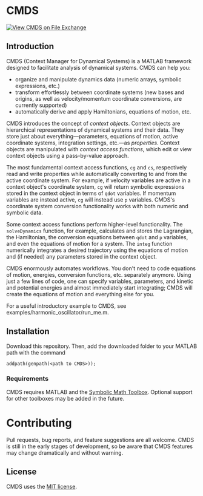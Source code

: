 # CMDS

[![View CMDS on File Exchange](https://www.mathworks.com/matlabcentral/images/matlab-file-exchange.svg)](https://www.mathworks.com/matlabcentral/fileexchange/78182-cmds)

## Introduction

CMDS (Context Manager for Dynamical Systems) is a MATLAB framework designed to facilitate analysis of dynamical systems. CMDS can help you:

* organize and manipulate dynamics data (numeric arrays, symbolic expressions, etc.)
* transform effortlessly between coordinate systems (new bases and origins, as well as velocity/momentum coordinate conversions, are currently supported)
* automatically derive and apply Hamiltonians, equations of motion, etc.

CMDS introduces the concept of _context objects_. Context objects are hierarchical representations of dynamical systems and their data. 
They store just about everything&mdash;parameters, equations of motion, active coordinate systems, integration settings, etc.&mdash;as _properties_.
Context objects are manipulated with _context access functions_, which edit or view context objects using a pass-by-value approach.

The most fundamental context access functions, `cg` and `cs`, respectively read and write properties while automatically converting to and from 
the active coordinate system. For example, if velocity variables are active in a context object's coordinate system, `cg` will 
return symbolic expressions stored in the context object in terms of `qdot` variables. If momentum variables are instead active, `cg` will instead use `p` variables. 
CMDS's coordinate system conversion functionality works with both numeric and symbolic data.

Some context access functions perform higher-level functionality. The `solveDynamics` function, for example, calculates and stores the Lagrangian, the Hamiltonian,
the conversion equations between `qdot` and `p` variables, and even the equations of motion for a system. The `integ` function numerically integrates a desired trajectory
using the equations of motion and (if needed) any parameters stored in the context object.

CMDS enormously automates workflows. You don't need to code equations of motion, energies, conversion functions, etc. separately anymore. Using
just a few lines of code, one can specify variables, parameters, and kinetic and potential energies and almost immediately start integrating;
CMDS will create the equations of motion and everything else for you. 

For a useful introductory example to CMDS, see examples/harmonic_oscillator/run_me.m.

## Installation

Download this repository. Then, add the downloaded folder to your MATLAB path with the command

`addpath(genpath(<path to CMDS>));`

### Requirements

CMDS requires MATLAB and the [Symbolic Math Toolbox](https://www.mathworks.com/help/symbolic/getting-started-with-symbolic-math-toolbox.html).
Optional support for other toolboxes may be added in the future.

# Contributing

Pull requests, bug reports, and feature suggestions are all welcome. CMDS is still in the early stages of development, so be aware that CMDS features
may change dramatically and without warning.

## License

CMDS uses the [MIT license](https://choosealicense.com/licenses/mit/).
